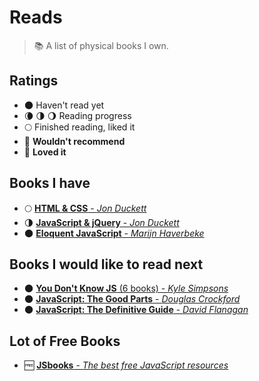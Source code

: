 # Reads

> :books: A list of physical books I own.

## Ratings

- 🌑 Haven't read yet
- 🌘 🌗 🌖 Reading progress
- 🌕 Finished reading, liked it
- 🌝 **Wouldn't recommend**
- 🌟 **Loved it**

## Books I have 

- 🌕 [<b>HTML & CSS</b> - <i>Jon Duckett</i>](https://goo.gl/YGwA6y)
- 🌗 [<b>JavaScript & jQuery</b> - <i>Jon Duckett</i>](https://goo.gl/U2Evse)
- 🌑 [<b>Eloquent JavaScript</b> - <i>Marijn Haverbeke</i>](https://goo.gl/IHFH67)

## Books I would like to read next
- 🌑 [<b>You Don't Know JS</b> (6 books) - <i>Kyle Simpsons</i>](https://goo.gl/dsVt9t)
- 🌑 [<b>JavaScript: The Good Parts</b> - <i>Douglas Crockford</i>](https://goo.gl/hKes2L)
- 🌑 [<b>JavaScript: The Definitive Guide</b> - <i>David Flanagan</i>](https://goo.gl/zsa06r)

## Lot of Free Books
- :free: [<b>JSbooks</b> - <i>The best free JavaScript resources</i>](http://jsbooks.revolunet.com/)

